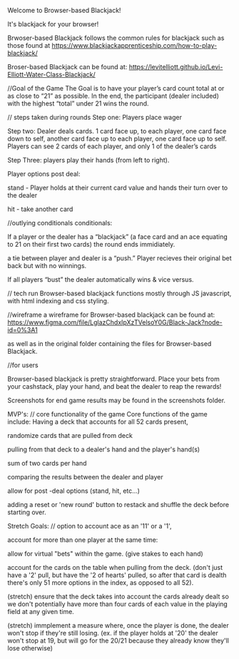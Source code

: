 Welcome to Browser-based Blackjack!

It's blackjack for your browser!

Brwoser-based Blackjack follows the common rules for blackjack such as those found at https://www.blackjackapprenticeship.com/how-to-play-blackjack/

Broser-based Blackjack can be found at:
https://levitelliott.github.io/Levi-Elliott-Water-Class-Blackjack/


//Goal of the Game
The Goal is to have your player’s card count total at or as close to “21” as possible. In the end, the participant (dealer included) with the highest “total” under 21 wins the round.


// steps taken during rounds
Step one: Players place wager

Step two: Dealer deals cards. 1 card face up, to each player, one card face down to self, another card face up to each player, one card face up to self. Players can see 2 cards of each player, and only 1 of the dealer’s cards

Step Three: players play their hands (from left to right).

Player options post deal:

stand - Player holds at their current card value and hands their turn over to the dealer

hit - take another card


//outlying conditionals 
conditionals:

If a player or the dealer has a “blackjack” (a face card and an ace equating to 21 on their first two cards) the round ends immidiately.

a tie between player and dealer is a “push.” Player recieves their original bet back but with no winnings.

If all players “bust” the dealer automatically wins & vice versus.

// tech run
Browser-based blackjack functions mostly through JS javascript, with html indexing and css styling.

//wireframe
a wireframe for Browser-based blackjack can be found at:
https://www.figma.com/file/LglazChdxIpXzTVelsoY0G/Black-Jack?node-id=0%3A1

as well as in the original folder containing the files for Browser-based Blackjack.

//for users

Browser-based blackjack is pretty straightforward. Place your bets from your cashstack, play your hand, and beat the dealer to reap the rewards!

Screenshots for end game results may be found in the screenshots folder.

MVP's:
// core functionality of the game
Core functions of the game include:
Having a deck that accounts for all 52 cards present,

randomize cards that are pulled from deck

pulling from that deck to a dealer's hand and the player's hand(s)

sum of two cards per hand

comparing the results between the dealer and player

allow for post -deal options (stand, hit, etc...)

adding a reset or 'new round' button to restack and shuffle the deck before starting over.


Stretch Goals:
//
option to account ace as an '11' or a '1',

account for more than one player at the same time:

allow for virtual "bets" within the game. (give stakes to each hand)

account for the cards on the table when pulling from the deck. (don't just have a '2' pull, but have the '2 of hearts' pulled, so after that card is dealth there's only 51 more options in the index, as opposed to all 52).

(stretch) ensure that the deck takes into account the cards already dealt so we don't potentially have more than four cards of each value in the playing field at any given time.

(stretch) immplement a measure where, once the player is done, the dealer won't stop if they're still losing. (ex. if the player holds at '20' the dealer won't stop at 19, but will go for the 20/21 because they already know they'll lose otherwise)